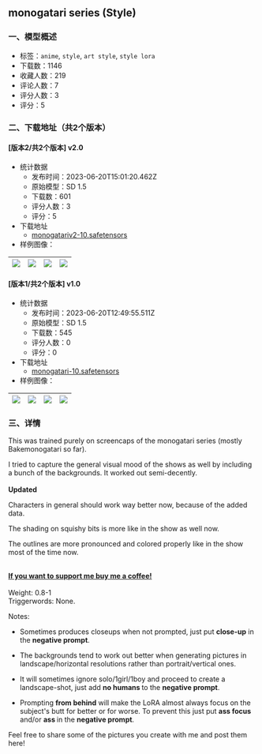 ## monogatari series (Style)
### 一、模型概述

- 标签：`anime`, `style`, `art style`, `style lora`
- 下载数：1146
- 收藏人数：219
- 评论人数：7
- 评分人数：3
- 评分：5

### 二、下载地址（共2个版本）

#### [版本2/共2个版本] v2.0

- 统计数据
  - 发布时间：2023-06-20T15:01:20.462Z
  - 原始模型：SD 1.5
  - 下载数：601
  - 评分人数：3
  - 评分：5
- 下载地址
  - [monogatariv2-10.safetensors](https://civitai.com/api/download/models/100245)
- 样例图像：

| <img src="https://image.civitai.com/xG1nkqKTMzGDvpLrqFT7WA/06e91d9f-2dd3-407b-a8a7-fd8da206707e/width=450/1220865.jpeg" /> | <img src="https://image.civitai.com/xG1nkqKTMzGDvpLrqFT7WA/cdf21283-7237-4e0f-8865-6a6fca6d83b8/width=450/1220205.jpeg" /> | <img src="https://image.civitai.com/xG1nkqKTMzGDvpLrqFT7WA/b6b3f7d0-de77-4db5-9cc7-ed3dd1691980/width=450/1220505.jpeg" /> | <img src="https://image.civitai.com/xG1nkqKTMzGDvpLrqFT7WA/c573a764-29f7-4974-88fc-9f0abb21e99c/width=450/1220289.jpeg" /> |
| ---- | ---- | ---- | ---- |

#### [版本1/共2个版本] v1.0

- 统计数据
  - 发布时间：2023-06-20T12:49:55.511Z
  - 原始模型：SD 1.5
  - 下载数：545
  - 评分人数：0
  - 评分：0
- 下载地址
  - [monogatari-10.safetensors](https://civitai.com/api/download/models/99532)
- 样例图像：

| <img src="https://image.civitai.com/xG1nkqKTMzGDvpLrqFT7WA/ad0bff54-3ae7-4a3b-aa16-ff52ed41d6ff/width=450/1207699.jpeg" /> | <img src="https://image.civitai.com/xG1nkqKTMzGDvpLrqFT7WA/ced00bc2-b800-4e04-a107-3cabbd6cd01a/width=450/1208330.jpeg" /> | <img src="https://image.civitai.com/xG1nkqKTMzGDvpLrqFT7WA/d58b96ff-0461-4ca9-866e-08e141a9b9a9/width=450/1208136.jpeg" /> | <img src="https://image.civitai.com/xG1nkqKTMzGDvpLrqFT7WA/8ec13b18-e8a1-4bdf-bb6c-09274b4cc58c/width=450/1207719.jpeg" /> |
| ---- | ---- | ---- | ---- |


### 三、详情
<p>This was trained purely on screencaps of the monogatari series (mostly Bakemonogatari so far).</p><p>I tried to capture the general visual mood of the shows as well by including a bunch of the backgrounds. It worked out semi-decently. <br /><br /><strong>Updated</strong></p><p>Characters in general should work way better now, because of the added data.</p><p>The shading on squishy bits is more like in the show as well now.</p><p>The outlines are more pronounced and colored properly like in the show most of the time now.</p><p></p><p><br /><a target="_blank" rel="ugc" href="https://ko-fi.com/beelze_"><strong><u>If you want to support me buy me a coffee!</u></strong></a><br /><br />Weight: 0.8-1<br />Triggerwords: None.</p><p>Notes:</p><ul><li><p>Sometimes produces closeups when not prompted, just put <strong>close-up</strong> in the <strong>negative prompt</strong>.</p></li><li><p>The backgrounds tend to work out better when generating pictures in landscape/horizontal resolutions rather than portrait/vertical ones.</p></li><li><p>It will sometimes ignore solo/1girl/1boy and proceed to create a landscape-shot, just add <strong>no humans </strong>to the <strong>negative prompt</strong>.</p></li><li><p>Prompting <strong>from behind</strong> will make the LoRA almost always focus on the subject's butt for better or for worse. To prevent this just put <strong>ass focus</strong> and/or <strong>ass </strong>in the <strong>negative prompt</strong>.</p><p></p></li></ul><p></p><p>Feel free to share some of the pictures you create with me and post them here!</p>